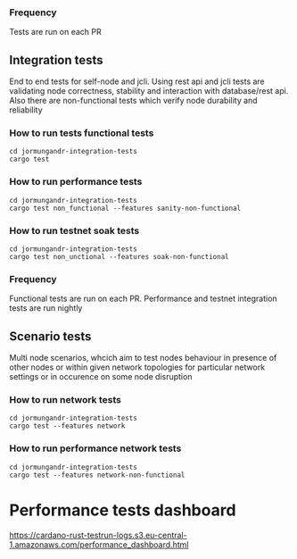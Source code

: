 
### Frequency
Tests are run on each PR


## Integration tests
End to end tests for self-node and jcli. Using rest api and jcli tests are validating node correctness, stability and interaction with database/rest api. Also there are non-functional tests which verify node durability and reliability

### How to run tests functional tests
```
cd jormungandr-integration-tests
cargo test
```

### How to run performance tests
```
cd jormungandr-integration-tests
cargo test non_functional --features sanity-non-functional
```

### How to run testnet soak tests
```
cd jormungandr-integration-tests
cargo test non_unctional --features soak-non-functional
```

### Frequency
Functional tests are run on each PR. Performance and testnet integration tests are run nightly

## Scenario tests
Multi node scenarios, whcich aim to test nodes behaviour in presence of other nodes or within given network topologies for particular network settings or in occurence on some node disruption


### How to run network tests
```
cd jormungandr-integration-tests
cargo test --features network
```

### How to run performance network tests
```
cd jormungandr-integration-tests
cargo test --features network-non-functional
```

# Performance tests dashboard

https://cardano-rust-testrun-logs.s3.eu-central-1.amazonaws.com/performance_dashboard.html

